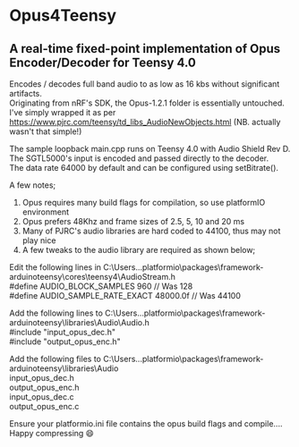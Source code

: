 # Opus4Teensy
## A real-time fixed-point implementation of Opus Encoder/Decoder for Teensy 4.0

Encodes / decodes full band audio to as low as 16 kbs without significant artifacts.  
Originating from nRF's SDK, the Opus-1.2.1 folder is essentially untouched.  
I've simply wrapped it as per https://www.pjrc.com/teensy/td_libs_AudioNewObjects.html (NB. actually wasn't that simple!)  

The sample loopback main.cpp runs on Teensy 4.0 with Audio Shield Rev D.  
The SGTL5000's input is encoded and passed directly to the decoder.  
The data rate 64000 by default and can be configured using setBitrate().  

A few notes;
1. Opus requires many build flags for compilation, so use platformIO environment
2. Opus prefers 48Khz and frame sizes of 2.5, 5, 10 and 20 ms
3. Many of PJRC's audio libraries are hard coded to 44100, thus may not play nice
4. A few tweaks to the audio library are required as shown below;

Edit the following lines in C:\Users\..\.platformio\packages\framework-arduinoteensy\cores\teensy4\AudioStream.h  
#define AUDIO_BLOCK_SAMPLES  960 // Was 128  
#define AUDIO_SAMPLE_RATE_EXACT 48000.0f  // Was 44100  

Add the following lines to C:\Users\..\.platformio\packages\framework-arduinoteensy\libraries\Audio\Audio.h  
#include "input_opus_dec.h"  
#include "output_opus_enc.h"  

Add the following files to C:\Users\..\.platformio\packages\framework-arduinoteensy\libraries\Audio  
input_opus_dec.h  
output_opus_enc.h  
input_opus_dec.c  
output_opus_enc.c  

Ensure your platformio.ini file contains the opus build flags and compile....  
Happy compressing 😄
